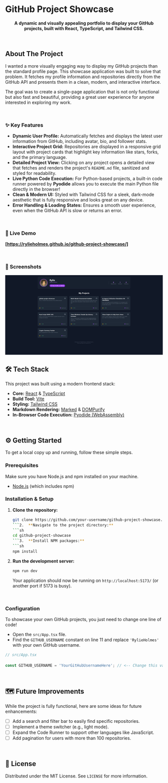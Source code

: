# GitHub Project Showcase

<div align="center">
  <p>
    <strong>A dynamic and visually appealing portfolio to display your GitHub projects, built with React, TypeScript, and Tailwind CSS.</strong>
  </p>
</div>

<br>

## About The Project

I wanted a more visually engaging way to display my GitHub projects than the standard profile page. This showcase application was built to solve that problem. It fetches my profile information and repositories directly from the GitHub API and presents them in a clean, modern, and interactive interface.

The goal was to create a single-page application that is not only functional but also fast and beautiful, providing a great user experience for anyone interested in exploring my work.

<br>

### ✨ Key Features

*   **Dynamic User Profile:** Automatically fetches and displays the latest user information from GitHub, including avatar, bio, and follower stats.
*   **Interactive Project Grid:** Repositories are displayed in a responsive grid layout with project cards that highlight key information like stars, forks, and the primary language.
*   **Detailed Project View:** Clicking on any project opens a detailed view that fetches and renders the project's `README.md` file, sanitized and styled for readability.
*   **Live Python Code Execution:** For Python-based projects, a built-in code runner powered by **Pyodide** allows you to execute the main Python file directly in the browser!
*   **Clean & Modern UI:** Styled with Tailwind CSS for a sleek, dark-mode aesthetic that is fully responsive and looks great on any device.
*   **Error Handling & Loading States:** Ensures a smooth user experience, even when the GitHub API is slow or returns an error.

<br>

### 🚀 Live Demo

**[https://rylieholmes.github.io/github-project-showcase/]**

<br>

### 📸 Screenshots

<img src="./assets/screenshot1.png" alt="Screenshot of the project showcase" width="800"/>

<br>

## 🛠️ Tech Stack

This project was built using a modern frontend stack:

*   **Core:** [React](https://reactjs.org/) & [TypeScript](https://www.typescriptlang.org/)
*   **Build Tool:** [Vite](https://vitejs.dev/)
*   **Styling:** [Tailwind CSS](https://tailwindcss.com/)
*   **Markdown Rendering:** [Marked](https://marked.js.org/) & [DOMPurify](https://github.com/cure53/DOMPurify)
*   **In-Browser Code Execution:** [Pyodide (WebAssembly)](https://pyodide.org/)

<br>

## ⚙️ Getting Started

To get a local copy up and running, follow these simple steps.

### Prerequisites

Make sure you have Node.js and npm installed on your machine.
*   [Node.js](https://nodejs.org/en/) (which includes npm)

### Installation & Setup

1.  **Clone the repository:**
    ```sh
    git clone https://github.com/your-username/github-project-showcase.git
    ```2.  **Navigate to the project directory:**
    ```sh
    cd github-project-showcase
    ```3.  **Install NPM packages:**
    ```sh
    npm install
    ```
4.  **Run the development server:**
    ```sh
    npm run dev
    ```
    Your application should now be running on `http://localhost:5173/` (or another port if 5173 is busy).

<br>

### Configuration

To showcase your own GitHub projects, you just need to change one line of code!

*   Open the `src/App.tsx` file.
*   Find the `GITHUB_USERNAME` constant on line 11 and replace `'RylieHolmes'` with your own GitHub username.

```typescript
// src/App.tsx

const GITHUB_USERNAME = 'YourGitHubUsernameHere'; // <-- Change this value
```

<br>

## 🗺️ Future Improvements

While the project is fully functional, here are some ideas for future enhancements:

- [ ] Add a search and filter bar to easily find specific repositories.
- [ ] Implement a theme switcher (e.g., light mode).
- [ ] Expand the Code Runner to support other languages like JavaScript.
- [ ] Add pagination for users with more than 100 repositories.

<br>

## 📄 License

Distributed under the MIT License. See `LICENSE` for more information.